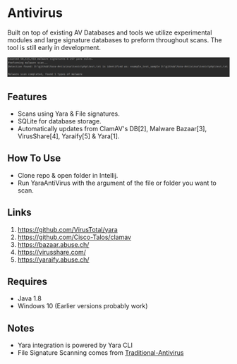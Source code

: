# Antivirus
Built on top of existing AV Databases and tools we utilize experimental modules and large signature databases to preform throughout scans. The tool is still early in development.

![Screenshot-1](.github/screen-1.png "Screenshot-1")

## Features
+ Scans using Yara & File signatures.
+ SQLite for database storage.
+ Automatically updates from ClamAV's DB[2], Malware Bazaar[3], VirusShare[4], Yaraify[5] & Yara[1].

## How To Use
+ Clone repo & open folder in Intellij.
+ Run YaraAntiVirus with the argument of the file or folder you want to scan.

## Links
1) https://github.com/VirusTotal/yara
2) https://github.com/Cisco-Talos/clamav
3) https://bazaar.abuse.ch/
4) https://virusshare.com/
5) https://yaraify.abuse.ch/

## Requires
+ Java 1.8
+ Windows 10 (Earlier versions probably work)

## Notes
+ Yara integration is powered by Yara CLI
+ File Signature Scanning comes from [Traditional-Antivirus](https://github.com/Konloch/Traditional-Antivirus)